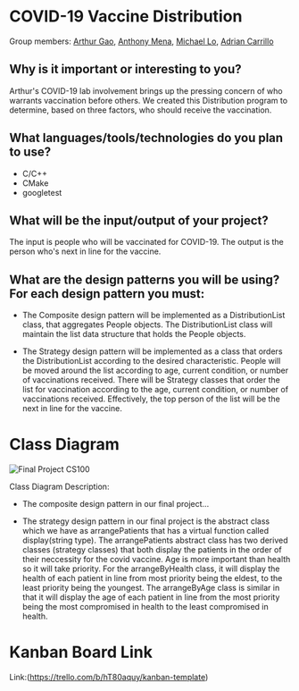 # COVID-19 Vaccine Distribution
Group members: [Arthur Gao](https://github.com/arthurgao09), [Anthony Mena](https://github.com/antmena), [Michael Lo](https://github.com/lomichael), [Adrian Carrillo](https://github.com/acarrillo889)

## Why is it important or interesting to you?
    
Arthur's COVID-19 lab involvement brings up the pressing concern of who warrants vaccination before others. We created this Distribution program to determine, based on three factors, who should receive the vaccination.

## What languages/tools/technologies do you plan to use?
* C/C++
* CMake
* googletest

## What will be the input/output of your project?

The input is people who will be vaccinated for COVID-19. The output is the person who's next in line for the vaccine. 

## What are the design patterns you will be using? For each design pattern you must:
* The Composite design pattern will be implemented as a DistributionList class, that aggregates People objects. The DistributionList class will maintain the list data structure that holds the People objects. 

* The Strategy design pattern will be implemented as a class that orders the DistributionList according to the desired characteristic. People will be moved around the list according to age, current condition, or number of vaccinations received. There will be Strategy classes that order the list for vaccination according to the age, current condition, or number of vaccinations received. Effectively, the top person of the list will be the next in line for the vaccine.

# Class Diagram
![Final Project CS100](https://user-images.githubusercontent.com/68964138/130569372-0558da3b-2d45-4e78-86cb-139c05855e8f.png)

Class Diagram Description:
* The composite design pattern in our final project...

* The strategy design pattern in our final project is the abstract class which we have as arrangePatients that has a virtual function called display(string type). The arrangePatients abstract class has two derived classes (strategy classes) that both display the patients in the order of their neccessity for the covid vaccine. Age is more important than health so it will take priority. For the arrangeByHealth class, it will display the health of each patient in line from most priority being the eldest, to the least priority being the youngest. The arrangeByAge class is similar in that it will display the age of each patient in line from the most priority being the most compromised in health to the least compromised in health.

# Kanban Board Link

Link:(https://trello.com/b/hT80aquy/kanban-template)


